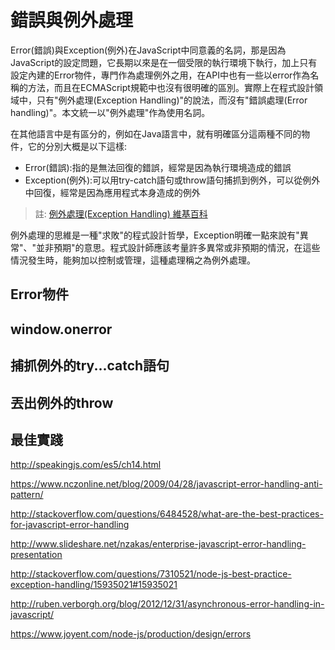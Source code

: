 # 錯誤與例外處理

Error(錯誤)與Exception(例外)在JavaScript中同意義的名詞，那是因為JavaScript的設定問題，它長期以來是在一個受限的執行環境下執行，加上只有設定內建的Error物件，專門作為處理例外之用，在API中也有一些以error作為名稱的方法，而且在ECMAScript規範中也沒有很明確的區別。實際上在程式設計領域中，只有"例外處理(Exception Handling)"的說法，而沒有"錯誤處理(Error handling)"。本文統一以"例外處理"作為使用名詞。

在其他語言中是有區分的，例如在Java語言中，就有明確區分這兩種不同的物件，它的分別大概是以下這樣:

- Error(錯誤):指的是無法回復的錯誤，經常是因為執行環境造成的錯誤
- Exception(例外):可以用try-catch語句或throw語句捕抓到例外，可以從例外中回復，經常是因為應用程式本身造成的例外

> 註: [例外處理(Exception Handling) 維基百科](https://en.wikipedia.org/wiki/Exception_handling)

例外處理的思維是一種"求敗"的程式設計哲學，Exception明確一點來說有"異常"、"並非預期"的意思。程式設計師應該考量許多異常或非預期的情況，在這些情況發生時，能夠加以控制或管理，這種處理稱之為例外處理。

## Error物件

## window.onerror

## 捕抓例外的try...catch語句

## 丟出例外的throw

## 最佳實踐



http://speakingjs.com/es5/ch14.html

https://www.nczonline.net/blog/2009/04/28/javascript-error-handling-anti-pattern/

http://stackoverflow.com/questions/6484528/what-are-the-best-practices-for-javascript-error-handling

http://www.slideshare.net/nzakas/enterprise-javascript-error-handling-presentation

http://stackoverflow.com/questions/7310521/node-js-best-practice-exception-handling/15935021#15935021

http://ruben.verborgh.org/blog/2012/12/31/asynchronous-error-handling-in-javascript/

https://www.joyent.com/node-js/production/design/errors
